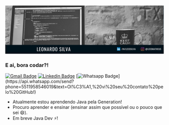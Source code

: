 ![Header](https://github.com/LeonardoMFSilva/LeonardoMFSilva/blob/main/Foto%20GitHub.png)

### E ai, bora codar?!

[![Gmail Badge](https://img.shields.io/badge/-Gmail-c14438?style=flat-square&logo=Gmail&logoColor=white&link=mailto:leeoleb@gmail.com)](mailto:leeoleb@gmail.com)
[![Linkedin Badge](https://img.shields.io/badge/-LinkedIn-blue?style=flat-square&logo=Linkedin&logoColor=white&link=https://www.linkedin.com/in/leeosilva/)](https://www.linkedin.com/in/leeosilva/)
[![Whatsapp Badge](https://img.shields.io/badge/-Whatsapp-4CA143?style=flat-square&labelColor=4CA143&logo=whatsapp&logoColor=white&link=https://api.whatsapp.com/send?phone=5511958546019&text=Ol%C3%A1,%20vi%20seu%20contato%20pelo%20GitHub!)](https://api.whatsapp.com/send?phone=5511958546019&text=Ol%C3%A1,%20vi%20seu%20contato%20pelo%20GitHub!)

- Atualmente estou aprendendo Java pela Generation!
- Procuro aprender e ensinar (ensinar assim que possível ou o pouco que sei 😄).
- Em breve Java Dev ⚡!

<!--
**LeonardoMFSilva/LeonardoMFSilva** is a ✨ _special_ ✨ repository because its `README.md` (this file) appears on your GitHub profile.

Here are some ideas to get you started:

- 🌱 I’m currently learning ...
- 👯 I’m looking to collaborate on ...
- 🤔 I’m looking for help with ...
- 💬 Ask me about ...
- 📫 How to reach me: ...
- 😄 Pronouns: ...
- ⚡ Fun fact: ...
-->
